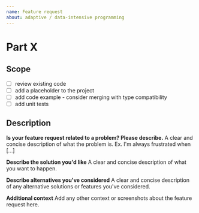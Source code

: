 ```yaml
---
name: Feature request
about: adaptive / data-intensive programming 
---
```

# Part X

## Scope

- [ ] review existing code
- [ ] add a placeholder to the project
- [ ] add code example  - consider merging with type compatibility
- [ ] add unit tests

## Description 

**Is your feature request related to a problem? Please describe.**
A clear and concise description of what the problem is. Ex. I'm always frustrated when [...]

**Describe the solution you'd like**
A clear and concise description of what you want to happen.

**Describe alternatives you've considered**
A clear and concise description of any alternative solutions or features you've considered.

**Additional context**
Add any other context or screenshots about the feature request here.
